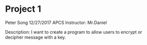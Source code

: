 # Project 1

Peter Song
12/27/2017
APCS
Instructor: Mr.Daniel

Description: I want to create a program to allow users to encrypt or decipher message with a key.


